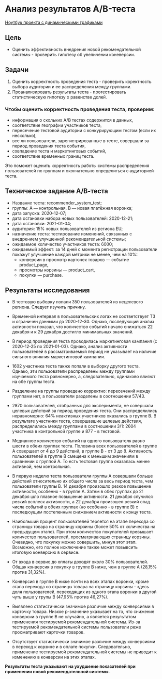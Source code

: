 # Анализ результатов A/B-теста

[Ноутбук проекта с динамическими графиками](https://nbviewer.org/github/MezentsevIS/practucum_portfolio/blob/main/recomender_system_ab_test/recomender_system_ab_test.ipynb)

## Цель

- Оценить эффективность внедрения новой рекомендательной системы - проверить гипотезу об увеличении коневерсии.

## Задачи

1. Оценить корректность проведения теста - проверить коректность выбора аудитории и ее распределения между группами.
2. Проанализировать результаты теста - протестировать статистическую гипотезу о равенстве долей.

### Чтобы оценить корректность проведения теста, проверим:

- информация о скольких А/В тестах содержится в данных,
- соответствие географии участников теста,
- пересечение тестовой аудитории с конкурирующим тестом (если их несколько),
- все ли пользователи, зарегистрированные в тесте, совершали за период проведения теста события,
- совпадение теста и маркетинговых событий,
- соответствие временных границ теста.

Это поможет оценить корректность работы системы распределения пользователей по группам и окончательно определиться с аудиторией теста.

## Техническое задание А/В-теста

- Название теста: recommender_system_test;
- группы: А — контрольная, B — новая платёжная воронка;
- дата запуска: 2020-12-07;
- дата остановки набора новых пользователей: 2020-12-21;
- дата остановки: 2021-01-04;
- аудитория: 15% новых пользователей из региона EU;
- назначение теста: тестирование изменений, связанных с внедрением улучшенной рекомендательной системы;
- ожидаемое количество участников теста: 6000;
- ожидаемый эффект: за 14 дней с момента регистрации пользователи покажут улучшение каждой метрики не менее, чем на 10%:
  - конверсии в просмотр карточек товаров — событие product_page,
  - просмотры корзины — product_cart,
  - покупки — purchase.

## Результаты исследования

- В тестовую выборку попали 350 пользователей из нецелевого региона. Следует изучить причину.

- Временной интервал в пользовательских логах не соответствует ТЗ и ограничен данными до 2020-12-30. Однако, последующий анализ активности показал, что количество событий начало снижаться 22 декабря и к 29 декабря достигло минимальных значений.

- В период проведения теста проводилась маркетинговая кампания (с 2020-12-25 по 2021-01-03). Однако, анализ активности пользователей в рассматриваемый период не указывает на наличие сильного влияния маркетинговой кампании.

- 1602 участника теста также попали в выборку другого теста. Однако, эти пользователи распределены между группами изучаемого теста равномерно, а, следовательно, одинаково влияют на обе группы теста.

- Разделение на группы проведено корректно: пересечений между группами нет, а пользователи разделены в соотношении 57/43.

- 2870 пользователей, отобранных для эксперимента, не совершали целевых действий за период проведения теста. Они распределились неравномерно: 64% неактивных участников оказались в группе В. В результате участники теста, совершавшие целевые действия, распределились между группами в соотношении 3/1: 2604 участника в контрольной группе и 877 - в тестовой.

- Медианное количество событий на одного пользователя равно шести в обеих группах теста. Половина всех пользователей в группе А совершает от 4 до 9 действий, в группе В - от 3 до 8. Активность пользователей в группе В смещена к меньшим значениям в сравнении с группой А. То есть тестовая группа оказалась менее активной, чем контрольная.

- В первую неделю теста пользователи группы А совершали больше действий относительно их общего числа за весь период теста, чем пользователи группы В. 14 декабря произошло резкое повышение активности, особенно - в группе A. Затем в обех группах до 21 декабря шло плавное повышение активности. 21 декабря случился резкий всплеск активности, а 22 декабря произошел резкий спад числа событий в обеих группах (но особенно - в группе В) с последюущим постепенным снижением активности к концу теста.

- Наибольший процент пользователей теряется на этапе перехода со страницы товара на страницу корзины (более 50% от количества на предыдущем этапе). При этом количество покупателей превышает количество пользователей, просматривающих страницу корзины. Очевидно, что покупку можно совершить, минуя этот этап. Возможно, его полное исключение также может повывсить итоговую конверсию в сервисе.

- От входа в сервис до оплаты доходят около 30% пользователей. Общая конверсия в покупку в группе В ниже, чем в группе А (28,15% против 31,32%).

- Конверсия в группе В ниже почти на всех этапах воронки, кроме этапа перехода со страницы товара на страницу корзины - здесь доля пользователей, переходящих из одного этапа воронки в другой чуть выше у групы В (47,95% против 46,27%).

- Выявлено статистически значимое различие между конверсиями в карточку товара. Низкое р-значение указывает на то, что снижение конверсии в группе В не случайно, а является результатом применения тестируемой рекомендательной системы. Из-за тестируемой рекомендательной системы пользователи реже просматривают карточки товаров.

- Отсутствует статистически значимое различие между конверсиями в переход к корзине и в оплате покупки. Следовательно, применение тестируемой рекомендательной системы не приводит к изменению в конверсии на этих этапах.

**Результаты теста указывают на ухудшение показателей при применении новой рекомендательной системы.**
